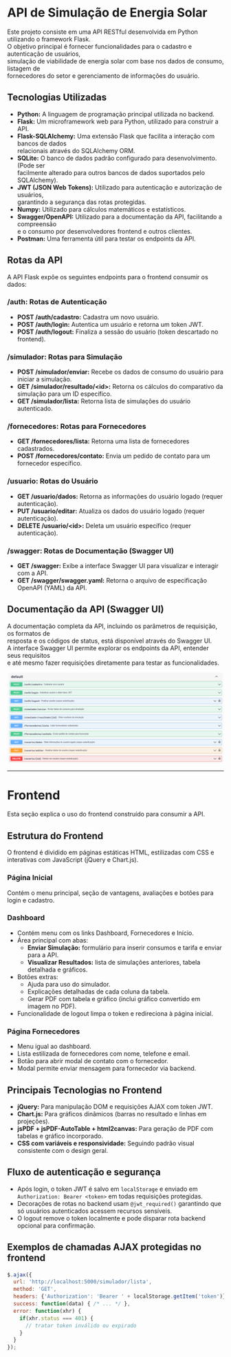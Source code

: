 # API de Simulação de Energia Solar

Este projeto consiste em uma API RESTful desenvolvida em Python utilizando o framework Flask.  
O objetivo principal é fornecer funcionalidades para o cadastro e autenticação de usuários,  
simulação de viabilidade de energia solar com base nos dados de consumo, listagem de  
fornecedores do setor e gerenciamento de informações do usuário.

## Tecnologias Utilizadas

* **Python:** A linguagem de programação principal utilizada no backend.  
* **Flask:** Um microframework web para Python, utilizado para construir a API.  
* **Flask-SQLAlchemy:** Uma extensão Flask que facilita a interação com bancos de dados  
  relacionais através do SQLAlchemy ORM.  
* **SQLite:** O banco de dados padrão configurado para desenvolvimento. (Pode ser  
  facilmente alterado para outros bancos de dados suportados pelo SQLAlchemy).  
* **JWT (JSON Web Tokens):** Utilizado para autenticação e autorização de usuários,  
  garantindo a segurança das rotas protegidas.  
* **Numpy:** Utilizado para cálculos matemáticos e estatísticos.  
* **Swagger/OpenAPI:** Utilizado para a documentação da API, facilitando a compreensão  
  e o consumo por desenvolvedores frontend e outros clientes.  
* **Postman:** Uma ferramenta útil para testar os endpoints da API.  

## Rotas da API

A API Flask expõe os seguintes endpoints para o frontend consumir os dados:

### /auth: Rotas de Autenticação

- **POST /auth/cadastro:** Cadastra um novo usuário.  
- **POST /auth/login:** Autentica um usuário e retorna um token JWT.  
- **POST /auth/logout:** Finaliza a sessão do usuário (token descartado no frontend).

### /simulador: Rotas para Simulação

- **POST /simulador/enviar:** Recebe os dados de consumo do usuário para iniciar a simulação.  
- **GET /simulador/resultado/&lt;id>:** Retorna os cálculos do comparativo da simulação para um ID específico.  
- **GET /simulador/lista:** Retorna lista de simulações do usuário autenticado.

### /fornecedores: Rotas para Fornecedores

- **GET /fornecedores/lista:** Retorna uma lista de fornecedores cadastrados.  
- **POST /fornecedores/contato:** Envia um pedido de contato para um fornecedor específico.  

### /usuario: Rotas do Usuário

- **GET /usuario/dados:** Retorna as informações do usuário logado (requer autenticação).  
- **PUT /usuario/editar:** Atualiza os dados do usuário logado (requer autenticação).  
- **DELETE /usuario/&lt;id>:** Deleta um usuário específico (requer autenticação).  

### /swagger: Rotas de Documentação (Swagger UI)

- **GET /swagger:** Exibe a interface Swagger UI para visualizar e interagir com a API.  
- **GET /swagger/swagger.yaml:** Retorna o arquivo de especificação OpenAPI (YAML) da API.  

## Documentação da API (Swagger UI)

A documentação completa da API, incluindo os parâmetros de requisição, os formatos de  
resposta e os códigos de status, está disponível através do Swagger UI.  
A interface Swagger UI permite explorar os endpoints da API, entender seus requisitos  
e até mesmo fazer requisições diretamente para testar as funcionalidades.

![alt text](image.png)

---

# Frontend

Esta seção explica o uso do frontend construído para consumir a API.

## Estrutura do Frontend

O frontend é dividido em páginas estáticas HTML, estilizadas com CSS e interativas com JavaScript (jQuery e Chart.js).

### Página Inicial

Contém o menu principal, seção de vantagens, avaliações e botões para login e cadastro.

### Dashboard

- Contém menu com os links Dashboard, Fornecedores e Início.  
- Área principal com abas:  
  - **Enviar Simulação:** formulário para inserir consumos e tarifa e enviar para a API.  
  - **Visualizar Resultados:** lista de simulações anteriores, tabela detalhada e gráficos.  
- Botões extras:  
  - Ajuda para uso do simulador.  
  - Explicações detalhadas de cada coluna da tabela.  
  - Gerar PDF com tabela e gráfico (inclui gráfico convertido em imagem no PDF).  
- Funcionalidade de logout limpa o token e redireciona à página inicial.

### Página Fornecedores

- Menu igual ao dashboard.  
- Lista estilizada de fornecedores com nome, telefone e email.  
- Botão para abrir modal de contato com o fornecedor.  
- Modal permite enviar mensagem para fornecedor via backend.

## Principais Tecnologias no Frontend

* **jQuery:** Para manipulação DOM e requisições AJAX com token JWT.  
* **Chart.js:** Para gráficos dinâmicos (barras no resultado e linhas em projeções).  
* **jsPDF + jsPDF-AutoTable + html2canvas:** Para geração de PDF com tabelas e gráfico incorporado.  
* **CSS com variáveis e responsividade:** Seguindo padrão visual consistente com o design geral.  

## Fluxo de autenticação e segurança

- Após login, o token JWT é salvo em `localStorage` e enviado em `Authorization: Bearer <token>` em todas requisições protegidas.  
- Decorações de rotas no backend usam `@jwt_required()` garantindo que só usuários autenticados acessem recursos sensíveis.  
- O logout remove o token localmente e pode disparar rota backend opcional para confirmação.  

## Exemplos de chamadas AJAX protegidas no frontend

```js
$.ajax({
  url: 'http://localhost:5000/simulador/lista',
  method: 'GET',
  headers: {'Authorization': 'Bearer ' + localStorage.getItem('token')},
  success: function(data) { /* ... */ },
  error: function(xhr) {
    if(xhr.status === 401) {
      // tratar token inválido ou expirado
    }
  }
});